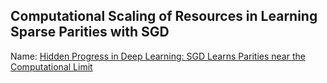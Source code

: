 ## Computational Scaling of Resources in Learning Sparse Parities with SGD  
Name: [Hidden Progress in Deep Learning: SGD Learns Parities near the Computational Limit](https://proceedings.neurips.cc/paper_files/paper/2022/file/884baf65392170763b27c914087bde01-Paper-Conference.pdf)

